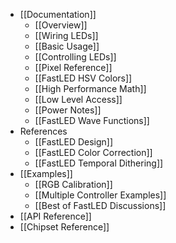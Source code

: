 * [[Documentation]]
  * [[Overview]]
  * [[Wiring LEDs]]
  * [[Basic Usage]]
  * [[Controlling LEDs]]
  * [[Pixel Reference]]
  * [[FastLED HSV Colors]]
  * [[High Performance Math]]
  * [[Low Level Access]]
  * [[Power Notes]]
  * [[FastLED Wave Functions]]
* References
  * [[FastLED Design]]
  * [[FastLED Color Correction]]
  * [[FastLED Temporal Dithering]]
* [[Examples]]
  * [[RGB Calibration]]
  * [[Multiple Controller Examples]]
  * [[Best of FastLED Discussions]]
* [[API Reference]]
* [[Chipset Reference]]
